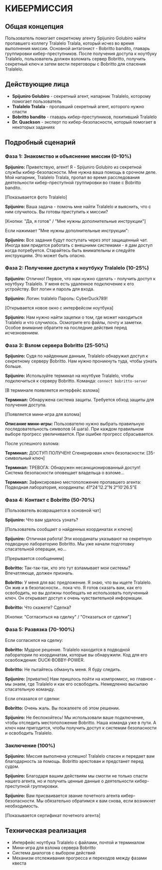 # КИБЕРМИССИЯ

## Общая концепция

Пользователь помогает секретному агенту Spijuniro Golubiro найти пропавшего коллегу Tralalelo Tralala, который исчез во время выполнения миссии. Основной антагонист - Bobritto bandito, главарь группировки кибер-преступников. После получения доступа к ноутбуку Tralalelo, пользователь должен взломать сервер Bobritto, получить секретный ключ и затем вести переговоры с Bobritto для спасения Tralalelo.

## Действующие лица

- **Spijuniro Golubiro** - секретный агент, напарник Tralalelo, которому помогает пользователь
- **Tralalelo Tralala** - пропавший секретный агент, которого нужно спасти
- **Bobritto bandito** - главарь кибер-преступников, похитивший Tralalelo
- **Dr. Quackson** - эксперт по кибер-безопасности, который помогает в некоторых заданиях

## Подробный сценарий

### Фаза 1: Знакомство и объяснение миссии (0-10%)

**Spijuniro:** Приветствую, агент! Я - Spijuniro Golubiro из секретной службы кибер-безопасности. Мне нужна ваша помощь в срочном деле. Мой напарник, Tralalelo Tralala, пропал во время расследования деятельности кибер-преступной группировки во главе с Bobritto bandito.

[Показывается фото Tralalelo]

**Spijuniro:** Ваша задача - помочь мне найти Tralalelo и выяснить, что с ним случилось. Вы готовы приступить к миссии?

[Кнопки: "Да, я готов" / "Мне нужны дополнительные инструкции"]

Если нажимает "Мне нужны дополнительные инструкции":

**Spijuniro:** Все задания будут поступать через этот защищенный чат. Иногда вам придется работать с внешними системами - я дам доступ когда потребуется. Старайтесь быть внимательны и следуйте инструкциям. Это может быть опасно.

### Фаза 2: Получение доступа к ноутбуку Tralalelo (10-25%)

**Spijuniro:** Отлично! Первое, что нам нужно сделать - получить доступ к ноутбуку Tralalelo. У меня есть удаленное подключение к его устройству. Вот логин и пароль для входа.

**Spijuniro:** Логин: tralalelo
Пароль: CyberDuck789!

[Открывается новое окно с интерфейсом ноутбука]

**Spijuniro:** Нам нужно найти зацепки о том, где может находиться Tralalelo и что случилось. Осмотрите его файлы, почту и заметки. Особое внимание обратите на последние действия перед исчезновением.

### Фаза 3: Взлом сервера Bobritto (25-50%)

**Spijuniro:** Судя по найденным данным, Tralalelo обнаружил доступ к секретному серверу Bobritto. Нам нужно проникнуть туда, чтобы узнать больше.

**Spijuniro:** Используйте терминал на ноутбуке Tralalelo, чтобы подключиться к серверу Bobritto. Команда: `connect bobritto-server`

[В терминале появляется интерфейс взлома]

**Терминал:** Обнаружена система защиты. Требуется обход защиты для получения доступа.

[Появляется мини-игра для взлома]

**Описание мини-игры:** Пользователю нужно выбрать правильную последовательность символов (4 шага). При каждом правильном выборе прогресс увеличивается. При ошибке прогресс сбрасывается.

После успешного взлома:

**Терминал:** ДОСТУП ПОЛУЧЕН! Сгенерирован ключ безопасности: [35-символьный ключ]

**Терминал:** ТРЕВОГА: Обнаружен несанкционированный доступ! Система безопасности оповещает владельца о взломе...

**Терминал:** Зафиксировано местоположение пропавшего агента: Подводная лаборатория, координаты: 41°24'12.2"N 2°10'26.5"E

### Фаза 4: Контакт с Bobritto (50-70%)

[Пользователь возвращается в основной чат]

**Spijuniro:** Что вам удалось узнать?

[Пользователь сообщает о найденных координатах и ключе]

**Spijuniro:** Отличная работа! Эти координаты указывают на секретную подводную лабораторию Bobritto. Мы уже начали подготовку спасательной операции, но...

[Прерывается сообщением]

**Bobritto:** Так-так-так, кто это тут взламывает мои системы? Впечатляюще, должен признать.

**Bobritto:** У меня для вас предложение. Я знаю, что вы ищете Tralalelo. Он жив и в безопасности... пока что. Я готов сказать вам, как его освободить, но вы должны пообещать не использовать полученный ключ. Он открывает доступ к очень чувствительной информации.

**Bobritto:** Что скажете? Сделка?

[Кнопки: "Согласиться на сделку" / "Отказаться от сделки"]

### Фаза 5: Развязка (70-100%)

Если согласился на сделку:

**Bobritto:** Мудрое решение. Tralalelo находится в подводной лаборатории по координатам, которые вы обнаружили. Код для его освобождения: DUCK-BOBBY-POWER.

**Bobritto:** Не пытайтесь обмануть меня. Я буду следить.

**Spijuniro:** [приватно] Нам пришлось пойти на компромисс, но главное - мы знаем, где Tralalelo и как его освободить. Немедленно высылаю спасательную команду.

Если отказался от сделки:

**Bobritto:** Очень жаль. Вы пожалеете об этом решении.

**Spijuniro:** Не беспокойтесь! Мы использовали ваше подключение, чтобы отследить местоположение Bobritto. Наша команда уже в пути. А ключ нам пригодится, чтобы получить доступ к системам безопасности и освободить Tralalelo.

### Заключение (100%)

**Spijuniro:** Миссия выполнена успешно! Tralalelo спасен и передает вам благодарность за помощь. Bobritto арестован и предстанет перед судом.

**Spijuniro:** Благодаря вашим действиям мы смогли не только спасти нашего агента, но и получить ценные данные о деятельности кибер-преступной группировки.

**Spijuniro:** Вам присваивается звание почетного агента кибер-безопасности. Мы обязательно обратимся к вам снова, если возникнет необходимость.

[Показывается сертификат почетного агента]

## Техническая реализация

- Интерфейс ноутбука Tralalelo с файлами, почтой и терминалом
- Мини-игра для взлома сервера Bobritto
- Система диалогов с выбором действий
- Механизм отслеживания прогресса и переходов между фазами квеста 